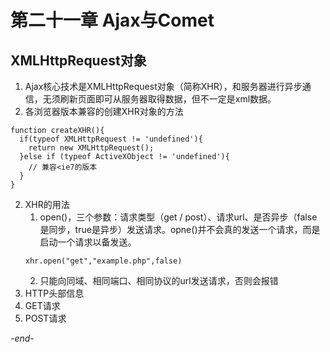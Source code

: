 # 第二十一章 Ajax与Comet

## XMLHttpRequest对象

1. Ajax核心技术是XMLHttpRequest对象（简称XHR），和服务器进行异步通信，无须刷新页面即可从服务器取得数据，但不一定是xml数据。
2. 各浏览器版本兼容的创建XHR对象的方法
```
function createXHR(){
  if(typeof XMLHttpRequest != 'undefined'){
    return new XMLHttpRequest();
  }else if (typeof ActiveXObject != 'undefined'){
    // 兼容<ie7的版本
  }
}
```
2. XHR的用法
    1. open()，三个参数：请求类型（get / post）、请求url、是否异步（false是同步，true是异步）发送请求。opne()并不会真的发送一个请求，而是启动一个请求以备发送。
    ```
    xhr.open("get","example.php",false)
    ```
    2. 只能向同域、相同端口、相同协议的url发送请求，否则会报错
3. HTTP头部信息
4. GET请求
5. POST请求

*-end-*
